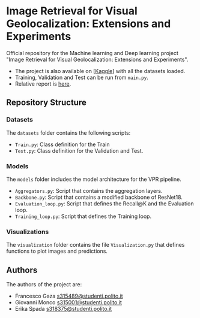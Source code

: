 # Image Retrieval for Visual Geolocalization: Extensions and Experiments

Official repository for the Machine learning and Deep learning project "Image Retrieval for Visual Geolocalization: Extensions and Experiments".

* The project is also available on [[Kaggle](https://www.kaggle.com/code/giovannimonco22/image-retrieval-for-visual-geolocalization)] with all the datasets loaded.
* Training, Validation and Test can be run from `main.py`.
* Relative report is [here](report.pdf).

## Repository Structure

### Datasets
The `datasets` folder contains the following scripts:
- `Train.py`: Class definition for the Train 
- `Test.py`: Class definition for the Validation and Test. 

### Models
The `models` folder includes the model architecture for the VPR pipeline.
- `Aggregators.py`: Script that contains the aggregation layers.
- `Backbone.py`: Script that contains a modified backbone of ResNet18.
- `Evaluation_loop.py`: Script that defines the Recall@K and the Evaluation loop.
- `Training_loop.py`: Script that defines the Training loop.

### Visualizations
The `visualization` folder contains the file `Visualization.py` that defines functions to plot images and predictions.

## Authors
The authors of the project are:
- Francesco Gaza s315489@studenti.polito.it 
- Giovanni Monco s315001@studenti.polito.it 
- Erika Spada s318375@studenti.polito.it 
